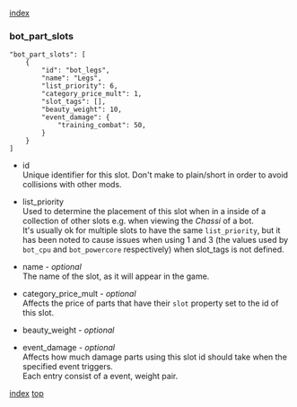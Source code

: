 [index](../README.md#index)
### bot_part_slots
```
"bot_part_slots": [
    {
        "id": "bot_legs",
        "name": "Legs",
        "list_priority": 6,
        "category_price_mult": 1,
        "slot_tags": [],
        "beauty_weight": 10,
        "event_damage": {
            "training_combat": 50,
        }
    }
]
```
- id\
Unique identifier for this slot. Don't make to plain/short in order to avoid collisions with other mods.

- list_priority\
Used to determine the placement of this slot when in a inside of a collection of other slots e.g. when viewing the _Chassi_ of a bot.\
It's usually ok for multiple slots to have the same `list_priority`, but it has been noted to cause issues when using 1 and 3 (the values used by `bot_cpu` and `bot_powercore` respectively) when slot_tags is not defined.

- name - _optional_\
The name of the slot, as it will appear in the game.

- category_price_mult - _optional_\
Affects the price of parts that have their `slot` property set to the id of this slot.

- beauty_weight - _optional_

- event_damage - _optional_\
Affects how much damage parts using this slot id should take when the specified event triggers.\
Each entry consist of a event, weight pair.


[index](../README.md#index) [top](#bot_part_slots)
